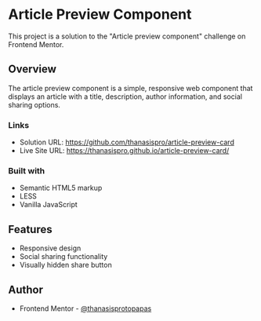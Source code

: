 # Article Preview Component

This project is a solution to the "Article preview component" challenge on Frontend Mentor.

## Overview

The article preview component is a simple, responsive web component that displays an article with a title, description, author information, and social sharing options.

### Links

-   Solution URL: https://github.com/thanasispro/article-preview-card
-   Live Site URL: https://thanasispro.github.io/article-preview-card/

### Built with

-   Semantic HTML5 markup
-   LESS
-   Vanilla JavaScript

## Features

-   Responsive design
-   Social sharing functionality
-   Visually hidden share button

## Author

-   Frontend Mentor - [@thanasisprotopapas](https://www.frontendmentor.io/profile/thanasispro)